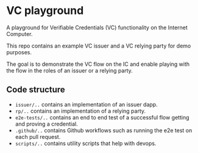 # VC playground

A playground for Verifiable Credentials (VC) functionality on the Internet Computer.

This repo contains an example VC issuer and a VC relying party for demo purposes.

The goal is to demonstrate the VC flow on the IC and enable playing with the flow in the roles of an issuer or a relying party.

## Code structure

- `issuer/..` contains an implementation of an issuer dapp.
- `rp/..` contains an implementation of a relying party.
- `e2e-tests/..` contains an end to end test of a successful flow getting and proving a credential.
- `.github/..` contains Github workflows such as running the e2e test on each pull request.
- `scripts/..` contains utility scripts that help with devops.
